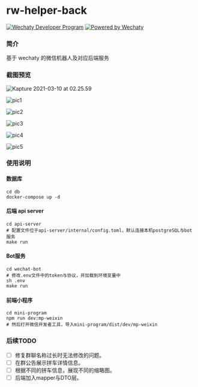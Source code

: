 # rw-helper-back

[![Wechaty Developer Program](https://img.shields.io/badge/Wechaty-Developer%20Program-green.svg)](https://wechaty.js.org/docs/developer-program/)
[![Powered by Wechaty](https://img.shields.io/badge/Powered%20By-Wechaty-brightgreen.svg)](https://wechaty.js.org)

### 简介

基于 wechaty 的微信机器人及对应后端服务

### 截图预览

![Kapture 2021-03-10 at 02.25.59](./pic/demo.gif)



![pic1](https://tva1.sinaimg.cn/large/008eGmZEly1goe86hdyaaj30aa0mit91.jpg)



![pic2](https://tva1.sinaimg.cn/large/008eGmZEly1goe86mygomj30ae0mpmyg.jpg)



![pic3](https://tva1.sinaimg.cn/large/008eGmZEly1goe86r7zpsj30ai0mvwfb.jpg)

![pic4](https://tva1.sinaimg.cn/large/008eGmZEly1goe86wucrcj30ab0mpgmg.jpg)

![pic5](https://tva1.sinaimg.cn/large/008eGmZEly1goe8piyr27j30ab0mpq2x.jpg)



### 使用说明

#### 数据库

```
cd db
docker-compose up -d
```

#### 后端 api server

```
cd api-server
# 配置文件位于api-server/internal/config.toml，默认连接本机postgreSQL与bot服务
make run
```

#### Bot服务

```
cd wechat-bot
# 修改.env文件中的token与协议，并加载到环境变量中
sh .env
make run
```

#### 前端小程序

```
cd mini-program
npm run dev:mp-weixin
# 然后打开微信开发者工具，导入mini-program/dist/dev/mp-weixin
```





### 后续TODO

- [ ] 修复群聊名称过长时无法修改的问题。
- [ ] 在群公告展示拼车详情信息。
- [ ] 根据不同的拼车信息，展现不同的缩略图。
- [ ] 后端加入mapper与DTO层。